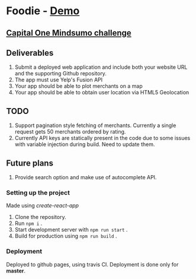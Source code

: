 # Foodie - [Demo](https://dhanushuuzumaki.github.io/Foodie/)

## [Capital One Mindsumo challenge](https://www.mindsumo.com/contests/d052bcf8-4580-4922-95ef-a9f6ceaf0f10)

## Deliverables

1. Submit a deployed web application and include both your website URL and the supporting Github repository.
2. The app must use Yelp's Fusion API
3. Your app should be able to plot merchants on a map
4. Your app should be able to obtain user location via HTML5 Geolocation

## TODO

1. Support pagination style fetching of merchants. Currently a single request gets 50 merchants ordered by rating. 
2. Currently API keys are statically present in the code due to some issues with variable injection during build. Need to update them.

## Future plans

1. Provide search option and make use of autocomplete API.


### Setting up the project

Made using *create-react-app*

1. Clone the repository.
2. Run `npm i` .
3. Start development server with `npm run start` .
4. Build for production using `npm run build` .

### Deployment

Deployed to github pages, using travis CI. Deployment is done only for **master**.
